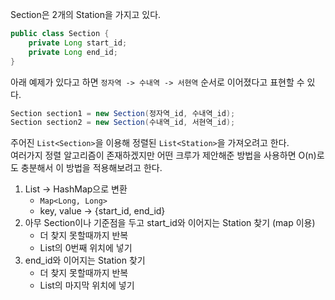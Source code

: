 Section은 2개의 Station을 가지고 있다.

```java
public class Section {
    private Long start_id;
    private Long end_id;
}
```

아래 예제가 있다고 하면 `정자역 -> 수내역 -> 서현역` 순서로 이어졌다고 표현할 수 있다.

```java
Section section1 = new Section(정자역_id, 수내역_id);
Section section2 = new Section(수내역_id, 서현역_id);
```

주어진 `List<Section>`을 이용해 정렬된 `List<Station>`을 가져오려고 한다.  
여러가지 정렬 알고리즘이 존재하겠지만 어떤 크루가 제안해준 방법을 사용하면 O(n)로도 충분해서 이 방법을 적용해보려고 한다.

1. List -> HashMap으로 변환
    - `Map<Long, Long>`
    - key, value -> {start_id, end_id}
2. 아무 Section이나 기준점을 두고 start_id와 이어지는 Station 찾기 (map 이용)
    - 더 찾지 못할때까지 반복
    - List의 0번째 위치에 넣기
3. end_id와 이어지는 Station 찾기
    - 더 찾지 못할때까지 반복
    - List의 마지막 위치에 넣기
